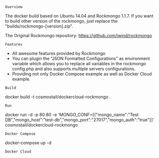 `Overview`

The docker build based on Ubuntu 14.04 and Rockmongo 1.1.7. If you want to build other version of the rockmongo, just replace the "builds/rockmongo-[version].zip".

The Original Rockmongo repository: https://github.com/iwind/rockmongo

`Features`

* All awesome features provided by Rockmongo
* You can plugin the "JSON Formatted Configurations" as environment variable which allows you to replace all variables in the rockmongo config.php and also supports multiple servers configurations. 
* Providing not only Docker Compose example as well as Docker Cloud example.

`Build`

docker build -t cosmostail/dockercloud-rockmongo .

`Run`

docker run -d -p 80:80 -e 'MONGO_CONF=[{"mongo_name":"Test DB","mongo_host":"test-db","mongo_port":"27017","mongo_auth":"true"}]' cosmostail/dockercloud-rockmongo 

`Docker Compose`

docker-compose up -d 

`Docker Cloud`



